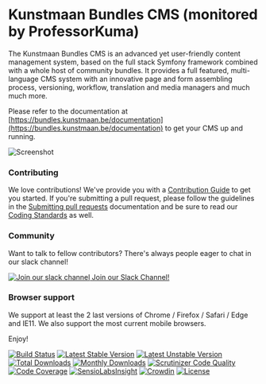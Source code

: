 Kunstmaan Bundles CMS (monitored by ProfessorKuma)
=====================

The Kunstmaan Bundles CMS is an advanced yet user-friendly content management system, based on the full stack Symfony framework combined with a whole host of community bundles. It provides a full featured, multi-language CMS system with
an innovative page and form assembling process, versioning, workflow, translation and media managers and much much more.

Please refer to the documentation at [https://bundles.kunstmaan.be/documentation](https://bundles.kunstmaan.be/documentation) to get your CMS up and running.

![Screenshot](https://bundles.kunstmaan.be/bundles/kunstmaanbundlewebsite/img/general/content-management-system-kunstmaan.jpg)

### Contributing

We love contributions! We've provide you with a [Contribution Guide](docs/99-00-contributing.md) to get you started.
If you're submitting a pull request, please follow the guidelines in the [Submitting pull requests](docs/99-02-pull-requests.md)
documentation and be sure to read our [Coding Standards](docs/99-03-coding-standards.md) as well.

### Community
Want to talk to fellow contributors? There's always people eager to chat in our slack channel!

[![Join our slack channel](https://bundles.kunstmaan.be/uploads/media/5ae3807f4f548/slacklogo-small.png?production-87162ce) Join our Slack Channel!](https://join.slack.com/t/kunstmaancms/shared_invite/enQtMzU0Mjg4MjUzODczLTg5NTExMzIxZmI2OTgyNzI4YjdmNjdiZWM1NDI3ZDM3NmRiMjVkMmQ0MjhkYWU3YTMwNTU0ZjM3YmIyNTc5MjI)


### Browser support

We support at least the 2 last versions of Chrome / Firefox / Safari / Edge and IE11. We also support the most current mobile browsers.

Enjoy!


[![Build Status](https://travis-ci.org/Kunstmaan/KunstmaanBundlesCMS.svg?branch=master)](https://travis-ci.org/Kunstmaan/KunstmaanBundlesCMS)
[![Latest Stable Version](https://poser.pugx.org/kunstmaan/bundles-cms/v/stable)](https://packagist.org/packages/kunstmaan/bundles-cms)
[![Latest Unstable Version](https://poser.pugx.org/kunstmaan/bundles-cms/v/unstable)](https://packagist.org/packages/kunstmaan/bundles-cms)
[![Total Downloads](https://poser.pugx.org/kunstmaan/bundles-cms/downloads)](https://packagist.org/packages/kunstmaan/bundles-cms)
[![Monthly Downloads](https://poser.pugx.org/kunstmaan/bundles-cms/d/monthly)](https://packagist.org/packages/kunstmaan/bundles-cms)
[![Scrutinizer Code Quality](https://scrutinizer-ci.com/g/Kunstmaan/KunstmaanBundlesCMS/badges/quality-score.png?b=master)](https://scrutinizer-ci.com/g/Kunstmaan/KunstmaanBundlesCMS/?branch=master)
[![Code Coverage](https://scrutinizer-ci.com/g/Kunstmaan/KunstmaanBundlesCMS/badges/coverage.png?b=master)](https://scrutinizer-ci.com/g/Kunstmaan/KunstmaanBundlesCMS/?branch=master)
[![SensioLabsInsight](https://insight.sensiolabs.com/projects/34aece18-3640-47ea-8e9f-96b79919905b/mini.png)](https://insight.sensiolabs.com/projects/34aece18-3640-47ea-8e9f-96b79919905b)
[![Crowdin](https://d322cqt584bo4o.cloudfront.net/kunstmaanbundlescms/localized.svg)](http://translatebundles.kunstmaan.be/project/kunstmaanbundlescms)
[![License](https://poser.pugx.org/kunstmaan/bundles-cms/license)](https://packagist.org/packages/kunstmaan/bundles-cms)
